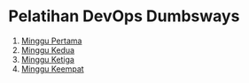 # Pelatihan DevOps Dumbsways #

1. [Minggu Pertama](/bootcampweek1/)
1. [Minggu Kedua](/bootcampweek2/)
1. [Minggu Ketiga](/bootcampweek3/)
1. [Minggu Keempat](/bootcampweek4/)